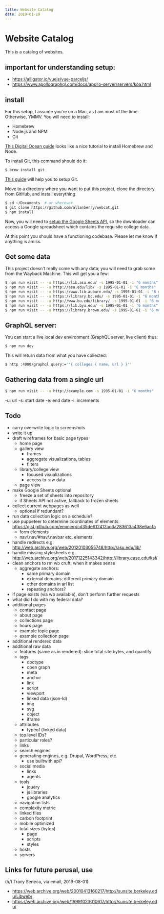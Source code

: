 ```yaml
---
title: Website Catalog
date: 2019-01-19
---
```


# Website Catalog

This is a catalog of websites.

## important for understanding setup:

- https://alligator.io/vuejs/vue-parceljs/
- https://www.apollographql.com/docs/apollo-server/servers/koa.html


## install

For this setup, I assume you're on a Mac, as I am most of the time.  Otherwise, YMMV.  You will need to install:

- Homebrew
- Node.js and NPM
- Git

[This Digital Ocean guide](https://www.digitalocean.com/community/tutorials/how-to-install-node-js-and-create-a-local-development-environment-on-macos) looks like a nice tutorial to install Homebrew and Node.

To install Git, this command should do it:

```bash
$ brew install git
```

[This guide](https://www.digitalocean.com/community/tutorials/how-to-contribute-to-open-source-getting-started-with-git) will help you to setup Git.

Move to a directory where you want to put this project, clone the directory from GitHub, and install everything:

```bash
$ cd ~/Documents  # or wherever
$ git clone https://github.com/allanberry/webcat.git
$ npm install
```

Now, you will need to [setup the Google Sheets API](https://developers.google.com/sheets/api/quickstart/python), so the downloader can access a Google spreadsheet which contains the requisite college data.




At this point you should have a functioning codebase.  Please let me know if anything is amiss.


## Get some data

This project doesn't really come with any data; you will need to grab some from the Wayback Machine.  This will get you a few:

```bash
$ npm run visit -- -u https://lib.asu.edu/ -s 1995-01-01 -i "6 months"
$ npm run visit -- -u http://asu.edu/lib/ -s 1995-01-01 -i "6 months"
$ npm run visit -- -u https://www.lib.auburn.edu/ -s 1995-01-01 -i "6 months"
$ npm run visit -- -u https://library.bc.edu/ -s 1995-01-01 -i "6 months"
$ npm run visit -- -u http://www.bu.edu/library/ -s 1995-01-01 -i "6 months"
$ npm run visit -- -u https://lib.byu.edu/ -s 1995-01-01 -i "6 months"
$ npm run visit -- -u https://library.brown.edu/ -s 1995-01-01 -i "6 months"
```


## GraphQL server:


You can start a live local dev environment (GraphQL server, live client) thus:

```bash
$ npm run dev
```

This will return data from what you have collected:

```bash
$ http :4000/graphql query:='"{ colleges { name, url } }"'
```


## Gathering data from a single url

```bash
$ npm run visit -- -u http://example.com -s 1995-01-01 -i "6 months"
```

-u: url
-s: start date
-e: end date
-i: increments


## Todo

- carry overwrite logic to screenshots
- write it up
- draft wireframes for basic page types
  - home page
  - gallery view
    - frames
    - aggregate visualizations, tables
    - filters
  - library/college view
    - focused visualizations
    - access to raw data
  - page view
- make Google Sheets optional
  - freeze a set of sheets into repository
  - if Sheets API not active, fallback to frozen sheets
- collect current webpages as well
  - optional if redundant?
- run data collection logic on a schedule?
- use puppeteer to determine coordinates of elements: https://gist.github.com/emmiep/cd35de612412ac6a283613a438e6acfa
  - form elements
  - nav/.nav/#nav/.navbar etc. elements
- handle redirects
  e.g. http://web.archive.org/web/20120103055748/http://asu.edu/lib/
- handle missing stylesheets
  e.g. http://web.archive.org/web/20171225143342/http://library.case.edu/ksl/
- clean anchors to rm wb cruft, when it makes sense
  - aggregate anchors:
    - same primary domain
    - external domains: different primary domain
    - other domains in arl list
    - repeating anchors?
- if page exists (via wb available), don't perform further requests
- what did I do with my federal data?
- additional pages
  - contact page
  - about page
  - collections page
  - hours page
  - example topic page
  - example collection page
- additional rendered data
- additional raw data
  - features (same as in rendered): slice total site bytes, and quantify
  - tags
    - doctype
    - open graph
    - meta
    - anchor
    - link
    - script
    - viewport
    - linked data (json-ld)
    - img
    - svg
    - object
    - iframe
  - attributes
    - typeof (linked data)
  - top level IDs?
  - particular roles?
  - links
  - search engines
  - generating engines, e.g. Drupal, WordPress, etc.
    - use builtwith api?
  - social media
    - links
    - agents
  - tools
    - jquery
    - js libraries
    - google analytics
  - navigation lists
  - complexity metric
  - linked files
  - carbon footprint
  - mobile optimized
  - total sizes (bytes)
    - page
    - scripts
    - styles
  - hosts
  - servers


## Links for future perusal, use

(h/t Tracy Seneca, via email, 2019-08-01)
- https://web.archive.org/web/20010413160217/http://sunsite.berkeley.edu/Libweb/
- https://web.archive.org/web/19991023010617/http://sunsite.berkeley.edu/